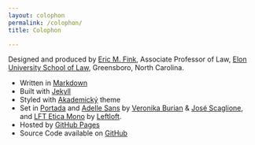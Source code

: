```yaml
---
layout: colophon
permalink: /colophon/
title: Colophon

---
```


Designed and produced by [Eric M. Fink](https://www.emfink.net/ElonLaw/), Associate Professor of Law, [Elon University School of Law](https://www.elon.edu/u/law/), Greensboro, North Carolina. 

- Written in [Markdown](https://daringfireball.net/projects/markdown/)
- Built with [Jekyll](https://jekyllrb.com/) 
- Styled with [Akademický](https://github.com/EricMFink/akademicky) theme
- Set in [Portada](https://www.type-together.com/portada-font) and [Adelle Sans](https://www.type-together.com/adelle-sans-font) by [Veronika Burian](https://www.type-together.com/veronika-burian) & [José Scaglione](https://www.type-together.com/jose-scaglione), and [LFT Etica Mono](https://www.type-together.com/lft-etica-mono-font) by [Leftloft](https://www.type-together.com/leftloft).
- Hosted by [GitHub Pages](https://pages.github.com/)
- Source Code available on [GitHub](https://github.com/EricMFink/EmploymentCasebook)
